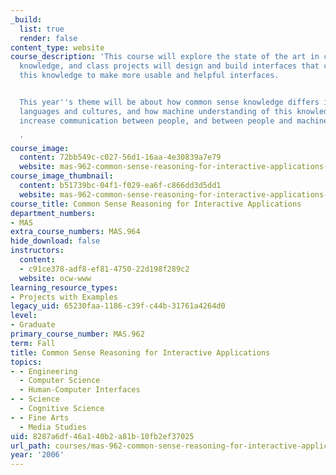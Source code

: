 ```yaml
---
_build:
  list: true
  render: false
content_type: website
course_description: 'This course will explore the state of the art in common sense
  knowledge, and class projects will design and build interfaces that can exploit
  this knowledge to make more usable and helpful interfaces.


  This year''s theme will be about how common sense knowledge differs in different
  languages and cultures, and how machine understanding of this knowledge can help
  increase communication between people, and between people and machines.

  '
course_image:
  content: 72bb549c-c027-56d1-16aa-4e30839a7e79
  website: mas-962-common-sense-reasoning-for-interactive-applications-fall-2006
course_image_thumbnail:
  content: b51739bc-04f1-f029-ea6f-c866dd3d5dd1
  website: mas-962-common-sense-reasoning-for-interactive-applications-fall-2006
course_title: Common Sense Reasoning for Interactive Applications
department_numbers:
- MAS
extra_course_numbers: MAS.964
hide_download: false
instructors:
  content:
  - c91ce378-adf8-ef81-4750-22d198f289c2
  website: ocw-www
learning_resource_types:
- Projects with Examples
legacy_uid: 65230faa-1186-c39f-c44b-31761a4264d0
level:
- Graduate
primary_course_number: MAS.962
term: Fall
title: Common Sense Reasoning for Interactive Applications
topics:
- - Engineering
  - Computer Science
  - Human-Computer Interfaces
- - Science
  - Cognitive Science
- - Fine Arts
  - Media Studies
uid: 8287a6df-46a1-40b2-a81b-10fb2ef37025
url_path: courses/mas-962-common-sense-reasoning-for-interactive-applications-fall-2006
year: '2006'
---
```


